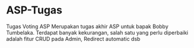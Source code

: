 # ASP-Tugas
Tugas Voting ASP
Merupakan tugas akhir ASP untuk bapak Bobby Tumbelaka.
Terdapat banyak kekurangan, salah satu yang perlu diperbaiki adalah fitur CRUD pada Admin, Redirect automatic dsb
